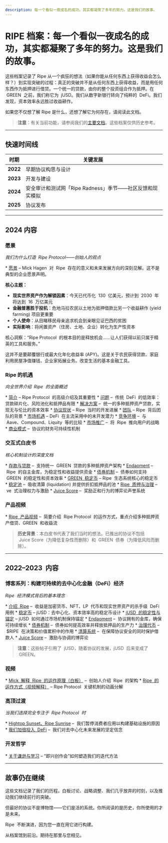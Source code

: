 ```yaml
---
description: 每一个看似一夜成名的成功，其实都凝聚了多年的努力。这是我们的故事。
---
```


# RIPE 档案：每一个看似一夜成名的成功，其实都凝聚了多年的努力。这是我们的故事。

这些档案记录了 Ripe 从一个疯狂的想法（如果你能从任何东西上获得收益会怎么样？）到实现突破的过程：真正的突破并不是从任何东西上获得收益，而是用任何东西作为抵押进行借贷。一个统一的贷款，由你的整个投资组合作为抵押。在  GREEN  之前，我们称它为  jUSD。我们从数字新银行转向了纯粹的  DeFi。我们发现，资本效率永远胜过收益耕作。

如果您不仅想了解 Ripe 是什么，还想了解它为何存在，请阅读此文档。

> **注意**：有关当前功能，请参阅我们的[主要文档](../)。这些档案仅供历史参考。

---

## 快速时间线

| 时期     | 关键发展                                                 |
| -------- | -------------------------------------------------------- |
| **2022** | 早期协议构思与设计                                       |
| **2023** | 开发与建设                                               |
| **2024** | 安全审计和测试网「Ripe Radness」季节——社区反馈和现实模拟 |
| **2025** | 协议发布                                                 |

---

## 2024 内容

### 愿景

_我们为什么打造  Ripe Protocol——创始人的观点_

\* [愿景](https://www.ripe.finance/vision) – Mick Hagen  对  Ripe  存在的意义和未来发展方向的深刻见解。这不是典型的企业愿景声明。

**核心主题：**

- **现实世界资产作为解锁因素**：今天已代币化  130  亿美元，预计到  2030  年将达到  16  万亿美元
- **金融普惠胜于投机**：危地马拉农民以土地为抵押借款比另一个收益耕作 (yield farming) 项目更重要
- **个人使命**：从目睹移民母亲追求机会到亲眼见证巴西的贫困
- **实际影响**：将闲置资产（住房、土地、企业）转化为生产性资本

核心洞察：“Ripe Protocol  的根本目的是释放机会……让人们获得以前只属于精英的工具和服务。”

这并不是要颠覆银行或最大化年化收益率 (APY)。这是关于农民获得贷款、家庭利用房屋净值赚钱、企业家拓展业务。改变生活的基本金融工具。

### Ripe 的机遇

_向全世界介绍  Ripe  的全面概述_

* [简介](https://www.ripe.finance/opportunity#intro) – Ripe Protocol  的高级介绍及其重要性
* [问题](https://www.ripe.finance/opportunity#problem) –  传统  DeFi  的低效率：贷款碎片化、风险池化和抵押品有限
* [解决方案](https://www.ripe.finance/opportunity#solution) –  统一的多种抵押资产贷款，实现无与伦比的资本效率
* [协议现状](https://www.ripe.finance/opportunity#protocol) – Ripe  当时的开发进展
* [团队](https://www.ripe.finance/opportunity#team) – Ripe  背后团队的背景
* [市场机遇](https://www.ripe.finance/opportunity#market-opportunity) – DeFi  在主流采用中的未开发潜力
* [竞争环境](https://www.ripe.finance/opportunity#competitive-landscape) –  与  Aave、Compound、Liquity  等的比较
* [市场推广](https://www.ripe.finance/opportunity#go-to-market) –  将  Ripe  推向用户的战略
\* [商业模式](https://www.ripe.finance/opportunity#business-model) –  协议的财务可持续性机制

### 交互式白皮书

_核心机制设计的深度文档_

* [存款与贷款](https://www.ripe.finance/whitepaper#deposits-loans) –  支持统一  GREEN  贷款的多种抵押资产架构
* [Endaoment](https://www.ripe.finance/whitepaper#endaoment) – Ripe  的自主金库，为稳定性和收益提供资金
* [债券机制](https://www.ripe.finance/whitepaper#bonding) –  债券如何支持  GREEN  的稳定性和资本效率
* [GREEN  稳定币](https://www.ripe.finance/whitepaper#green-token) – Ripe  生态系统核心的稳定币
* [稳定池](https://www.ripe.finance/whitepaper#stability-pool) –  吸收清算 (liquidation) 并提供折扣抵押品的池
* [Ripe  质押与治理](https://www.ripe.finance/whitepaper#ripe-governance) – ve  式治理权力与激励
\* [Juice Score](https://www.ripe.finance/whitepaper#juice-score) –  奖励正和行为的博弈论声誉系统

### 产品视频

\* [Ripe  产品视频](https://www.youtube.com/watch?v=K9cBtphmwuw) –  简要介绍  Ripe Protocol  的运作方式，重点介绍多种抵押资产借贷、GREEN  和收益流

> **历史背景**：本白皮书代表了我们当时的想法。已推出的协议不包括  Juice Score（为降低复杂性而删除）和  GREEN  债券（为降低风险而删除）。

---

## 2022–2023  内容

### 博客系列：构建可持续的去中心化金融（DeFi）经济

_Ripe  经济模式背后的基本理念_

* [介绍  Ripe](https://medium.com/ripe-finance/introducing-ripe-f21b3377af51) –  收益是加密货币、NFT、LP  代币和现实世界资产的杀手级  DeFi  用例
* [稳定币](https://medium.com/ripe-finance/the-ripe-stablecoin-jusd-81d06e5c9fe5) – jUSD：去中心化、资本效率高的稳定币设计
* [jUSD  的稳定性与锚定](https://medium.com/ripe-finance/the-stability-peg-of-jusd-b0045871629d) – jUSD  如何通过市场机制保持锚定
* [Endaoment](https://medium.com/ripe-finance/the-ripe-endaoment-479ad51e836b) –  协议拥有的金库，确保可持续增长
* [债券机制](https://medium.com/ripe-finance/the-ripe-bonding-mechanism-4f859bdef774) –  债券如何提高效率并释放抵押品的生产力
* [治理代币](https://medium.com/ripe-finance/the-ripe-token-its-role-and-how-it-accrues-value-256876a6f0cf) – $RIPE  在决策和价值累积中的作用
* [清算系统](https://medium.com/ripe-finance/ripes-liquidation-system-d52402d76bd1) –  在保障协议安全的同时保护借款人
* [Juice Score](https://medium.com/ripe-finance/the-ripe-juice-score-5b1f57481a5c) –  激励与协调的博弈论

> **注意**：这些帖子引用了  jUSD，随着协议的发展，jUSD  后来变成了  GREEN。

### 视频

* [Mick  解释  Ripe  的运作原理（白板）](https://vimeo.com/794192136) –  创始人介绍  Ripe  的架构
* [Ripe  的运作方式（视频解释）](https://vimeo.com/762340017) – Ripe Protocol  关键机制的动画分解

### 高顶过渡

_当我们选择完全专注于  Ripe Protocol  时_

* [Hightop Sunset、Ripe Sunrise](https://medium.com/hightop/hightop-sunset-ripe-sunrise-b2559ff9a7e4) –  我们暂停消费者应用以构建基础设施的原因
* [我们加倍投入  DeFi](https://medium.com/hightop/were-doubling-down-on-defi-ce93fa457328) –  我们对去中心化未来发展的坚定信念

### 开发哲学

\* [关于谦逊与学习](https://medium.com/ripe-finance/on-humility-learning-and-the-process-for-building-great-products-8e8ec3db4efe) – “即兴创作会”如何塑造我们的迭代方法

---

## 故事仍在继续

这些文档记录了我们的历程。白板讨论、战略调整、我们几乎放弃的时刻，以及推动我们继续前行的突破。

但最好的协议不是博物馆——它们是活的系统。你所阅读的是历史，你所使用的才是未来。

Ripe  不断演进，因为您一直在用它进行构建。

从档案馆到前沿。期待在那里与您相见。
